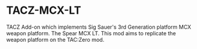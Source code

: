 # TACZ-MCX-LT
TACZ Add-on which implements Sig Sauer's 3rd Generation platform MCX weapon platform. The Spear MCX LT. 
This mod aims to replicate the weapon platform on the TAC:Zero mod. 
